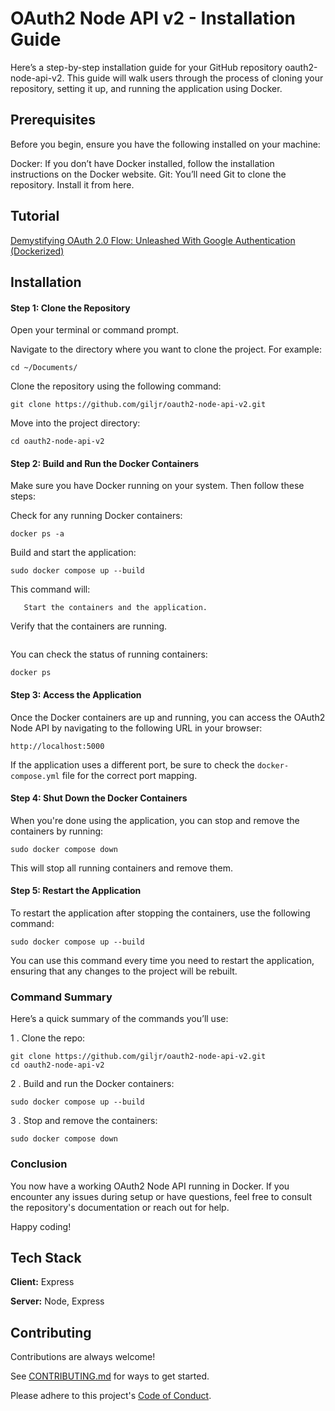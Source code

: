 
# OAuth2 Node API v2 - Installation Guide

Here’s a step-by-step installation guide for your GitHub repository oauth2-node-api-v2. This guide will walk users through the process of cloning your repository, setting it up, and running the application using Docker.

## Prerequisites
Before you begin, ensure you have the following installed on your machine:

Docker: If you don’t have Docker installed, follow the installation instructions on the Docker website.
Git: You’ll need Git to clone the repository. Install it from here.

## Tutorial
[Demystifying OAuth 2.0 Flow: Unleashed With Google Authentication (Dockerized)](https://medium.com/jungletronics/demystifying-oauth-2-0-flow-unleashed-b6d1e652bbd5)

## Installation

#### Step 1: Clone the Repository
Open your terminal or command prompt.

Navigate to the directory where you want to clone the project. For example:
  
    cd ~/Documents/

Clone the repository using the following command:

    git clone https://github.com/giljr/oauth2-node-api-v2.git

Move into the project directory:

    cd oauth2-node-api-v2

#### Step 2: Build and Run the Docker Containers
Make sure you have Docker running on your system. Then follow these steps:

Check for any running Docker containers:

    docker ps -a

Build and start the application:

    sudo docker compose up --build

This command will:

```Build the Docker images as defined in the *docker-compose.yml* file.
   Start the containers and the application.   
```
Verify that the containers are running.

```If everything works correctly, you should see the application logs in the terminal.
``` 
You can check the status of running containers:

    docker ps

#### Step 3: Access the Application
Once the Docker containers are up and running, you can access the OAuth2 Node API by navigating to the following URL in your browser:

    http://localhost:5000

If the application uses a different port, be sure to check the ```docker-compose.yml``` file for the correct port mapping.

#### Step 4: Shut Down the Docker Containers
When you're done using the application, you can stop and remove the containers by running:

    sudo docker compose down

This will stop all running containers and remove them.

#### Step 5: Restart the Application
To restart the application after stopping the containers, use the following command:

    sudo docker compose up --build

You can use this command every time you need to restart the application, ensuring that any changes to the project will be rebuilt.

### Command Summary
Here’s a quick summary of the commands you’ll use:

1 . Clone the repo:

    git clone https://github.com/giljr/oauth2-node-api-v2.git
    cd oauth2-node-api-v2

2 . Build and run the Docker containers:

    sudo docker compose up --build

3 . Stop and remove the containers:

    sudo docker compose down

### Conclusion
You now have a working OAuth2 Node API running in Docker. If you encounter any issues during setup or have questions, feel free to consult the repository's documentation or reach out for help.

Happy coding!

## Tech Stack

**Client:** Express

**Server:** Node, Express


## Contributing

Contributions are always welcome!

See [CONTRIBUTING.md](./CONTRIBUTING.md) for ways to get started.

Please adhere to this project's [Code of Conduct](./CODE_OF_CONDUCT.md).
